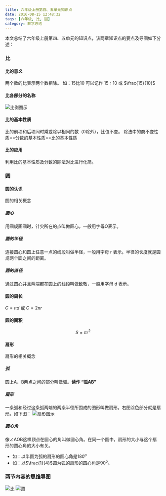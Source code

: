```yaml
---
title: 六年级上册第四、五单元知识点
date: 2016-08-15 12:48:32
tags: [六年级, 比, 圆]
category: 教学总结
---
```

本文总结了六年级上册第四、五单元的知识点，该两章知识点的要点及导图如下分述：
<!-- more -->

### 比
#### 比的意义
两个数的比表示两个数相除。  如：15比10 可以记作 $15:10$ 或 $\frac{15}{10}$
#### 比各部分的名称
![比例图示](/img/比例图.png)
#### 比的基本性质
比的前项和后项同时乘或除以相同的数（0除外），比值不变。
除法中的商不变性质==分数的基本性质==比的基本性质
#### 比的应用
利用比的基本性质及分数的除法对比进行化简。

### 圆
#### 圆的认识
圆的相关概念
##### 圆心
用圆规画圆时，针尖所在的点叫做圆心。一般用字母O表示。
##### 圆的半径
连接圆心和圆上任意一点的线段叫做半径，一般用字母  r 表示。半径的长度就是圆规两个脚之间的距离。
##### 圆的直径
通过圆心并且两端都在圆上的线段叫做致敬，一般用字母 d 表示。
#### 圆的周长
$C = \pi d$   或   $C = 2\pi r$
#### 圆的面积
$$S = \pi r^2$$
#### 扇形
扇形的相关概念
##### 弧
圆上A、B两点之间的部分叫做弧。**读作 “弧AB”**
##### 扇形
一条弧和经过这条弧两端的两条半径所围成的图形叫做扇形。右图涂色部分就是扇形。如下图：
![扇形图示](/img/扇形图.png)

##### 圆心角
像∠AOB这样顶点在圆心的角叫做圆心角。在同一个圆中，扇形的大小与这个扇形的圆心角的大小有关。
* 如：以半圆为弧的扇形的圆心角是$180^o$
* 如：以$\frac{1}{4}$圆为弧的扇形的圆心角是$90^o$。

### 两节内容的思维导图
![比](/img/zj_6.4.比.png)
![圆](/img/zj_6.5.圆.png)
